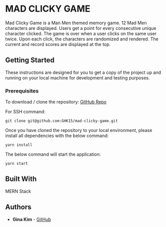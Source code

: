 # MAD CLICKY GAME

Mad Clicky Game is a Man Men themed memory game. 12 Mad Men characters are displayed. Users get a point for every consecutive unique character clicked. The game is over when a user clicks on the same user twice. Upon each click, the characters are randomized and rendered. The current and record scores are displayed at the top. 

## Getting Started

These instructions are designed for you to get a copy of the project up and running on your local machine for development and testing purposes.

### Prerequisites

To download / clone the repository: [GitHub Repo](https://github.com/GHK15/mad-clicky-game)

 

For SSH command:

```
git clone git@github.com:GHK15/mad-clicky-game.git
```

Once you have cloned the repository to your local environment, please install all dependencies with the below command:

```
yarn install
```

The below command will start the application:

```
yarn start
```

## Built With
MERN Stack

## Authors

* **Gina Kim** - [GitHub](https://github.com/GHK15)
